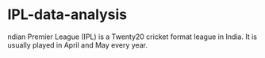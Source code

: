 # IPL-data-analysis
ndian Premier League (IPL) is a Twenty20 cricket format league in India. It is usually played in April and May every year. 
